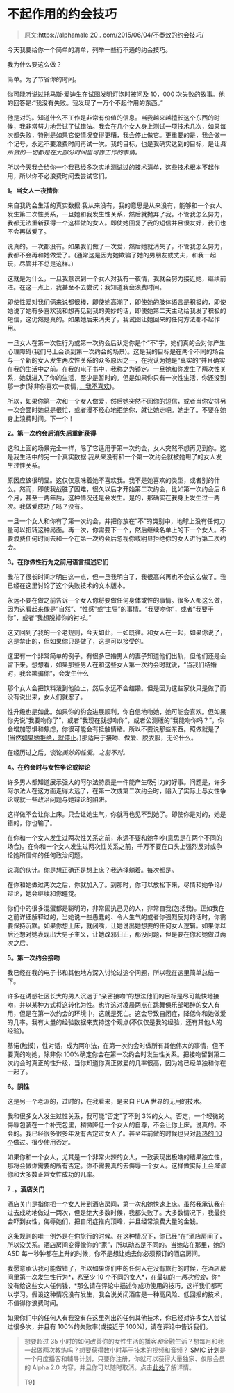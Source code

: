# 不起作用的约会技巧

> 原文:[https://alphamale 20 . com/2015/06/04/不奏效的约会技巧/](https://alphamale20.com/2015/06/04/dating-techniques-that-dont-work/)

今天我要给你一个简单的清单，列举一些行不通的约会技巧。

我为什么要这么做？

简单。为了节省你的时间。

你可能听说过托马斯·爱迪生在试图发明灯泡时被问及 10，000 次失败的故事。他的回答是:“我没有失败。我发现了一万个不起作用的东西。”

他是对的。知道什么不工作是非常有价值的信息。当我越来越擅长这个东西的时候，我非常努力地尝试了试错法。我会在几个女人身上测试一项技术几次，如果每次都失败，特别是如果它使情况变得更糟，我会停止做它。更重要的是，我会做一个记号，永远不要浪费时间再试一次。我的目标，也是我确实达到的目标，是让*我所做的一切都是在大部分时间里可靠工作的事情。*

所以今天我会给你一个我已经多次实地测试过的技术清单，这些技术根本不起作用，所以你不必浪费时间去尝试它们。

**1。当女人一夜情你**

来自我约会生活的真实数据:我从来没有，我的意思是从来没有，能够和一个女人发生第二次性关系，一旦她和我发生性关系，然后就抛弃了我。不管我怎么努力，我都无法重新获得一个这样做的女人。即使她回复了我的短信并且很友好，我们也不会再做爱了。

说真的。一次都没有。如果我们做了一次爱，然后她就消失了，不管我怎么努力，我都不会再和她做爱了。(通常这是因为她欺骗了她的男朋友或丈夫，和我一起玩，尽管并不总是这样。)

这就是为什么，一旦我意识到一个女人对我有一夜情，我就会努力接近她，继续前进。在这一点上，我甚至不去尝试；我知道我会浪费时间。

即使性爱对我们俩来说都很棒，即使她高潮了，即使她的肢体语言是积极的，即使她说了她有多喜欢我和想再见到我的美妙的话，即使她第二天主动给我发了积极的短信，这仍然是真的。如果她后来消失了，我试图让她回来的任何方法都不起作用。

一旦女人在第一次性行为或第一次约会后认定你是个“不”字，她们真的会对你产生心理障碍(我们马上会谈到第一次约会的场景)。这是我的目标是在两个不同的场合与一个新的女人发生两次性关系的众多原因之一，在我认为她是“真实的”并且确实在我的生活中之前。在[我的电子书](http://www.blackdragonsystem.com/productsservices.html)中，我称之为锁定。一旦她和你发生了两次性关系，她就进入了你的生活，至少是暂时的。但是如果你只有一次性生活，你还没到那一步(除非你喜欢一夜情，[，我不喜欢](https://blackdragonblog.com/2015/01/29/why-i-dont-do-one-night-stands/))。

所以，如果你第一次和一个女人做爱，然后她突然不回你的短信，或者当你安排另一次会面时她总是很忙，或者漫不经心地拒绝你，就让她走吧。她走了。不要在她身上浪费时间。下一个！

**2。第一次约会后消失后重新获得**

这和上面的场景完全一样，除了它适用于第一次约会，女人突然不想再见到你。这是我生活中的另一个真实数据:我从来没有和一个第一次约会就被她甩了的女人发生过性关系。

原因应该很明显。这仅仅意味着她不喜欢我。我不是她喜欢的类型，或者别的什么。然而，即使我战胜了困难，很久以后才开始第二次约会，比如第一次约会后 6 个月，甚至一两年后，这种情况还是会发生。是的，那确实在我身上发生过一两次。我做爱成功了吗？没有。

一旦一个女人和你有了第一次约会，并把你放在“不”的类别中，地球上没有任何力量可以扭转这种局面。再一次，你需要下一个，然后继续名单上的下一个女人。不要浪费任何时间去和一个在第一次约会后忽视你或明显拒绝你的女人进行第二次约会。

**3。在你做性行为之前用语言描述它们**

我花了很长时间才明白这一点，但一旦我明白了，我很高兴再也不会这么做了。我已经在这里讨论了这个失败技术的文本版本。

永远不要在做之前告诉一个女人你将要做任何身体或性的事情。很多人都这么做，因为这看起来像是“自然”、“性感”或“主导”的事情。“我要吻你”，或者“我要干你”，或者“我想脱掉你的衬衫。”

这又回到了我的一个老规则，今天如此，一如既往。和女人在一起，如果你说了，这是禁止的，但如果你只是做了，这是可以接受的。

这里有一个非常简单的例子。有很多已婚男人的妻子知道他们出轨，但他们还是会留下来。想想看，如果那些男人在和这些女人第一次约会时就说，“当我们结婚时，我会欺骗你”，会发生什么

那个女人会把饮料泼到他脸上，然后永远不会结婚。但是因为这些家伙只是做了而没有说出来，女人们就忍了。

性升级也是如此。如果你的约会进展顺利，你自信地吻她，她可能会喜欢。但如果你先说“我要吻你了”，或者“我现在就想吻你”，或者公测版的“我能吻你吗？”，你会增加恐惧和焦虑，你很可能会有抵触情绪。所以不要说那些东西。照做就是了(当然[如果她拒绝，就停止](https://blackdragonblog.com/2013/06/30/what-is-sexual-assault-and-what-is-not/)。)那适用于接吻、做爱、脱衣服，无论什么。

在经历过之后，谈论*美妙的性爱。之前不对。*

**4。在约会时与女性争论或辩论**

许多男人都知道展示强大的阿尔法特质是一件能产生吸引力的好事。问题是，许多阿尔法人在这方面走得太远了，在第一次或第二次约会时，陷入了实际上与女性争论或就一些政治问题与她辩论的陷阱。

这样做不会让你上床。只会让她生气，你就再也见不到她了。即使你是对的，她是错的，你也输了。

在你和一个女人发生过两次性关系之前，永远不要和她争吵(意思是在两个不同的场合)。在你和一个女人发生过两次性关系之前，千万不要在口头上强烈反对或争论她所信仰的任何政治问题。

说真的伙计。你是想正确还是想上床？我选择躺着。每次都是。

在你和她做过两次之后，你就加入了。到那时，你可以放松下来，尽情和她争论/辩论，她会继续和你睡觉。

你们中的很多混蛋都是聪明的，非常固执己见的人，非常自我(包括我)。正如我在之前详细解释过的，当她说一些愚蠢的、令人生气的或者你强烈反对的话时，你需要保持沉默。如果你想上床，就闭嘴，让她说出她想要的任何女人逻辑。如果你以后还想对她表现出大男子主义，让她改邪归正，那没问题，但是要在你和她做过两次之后。

**5。第一次约会接吻**

我已经在我的电子书和其他地方深入讨论过这个问题，所以我在这里简单总结一下。

许多在诱惑社区长大的男人沉迷于“亲密接吻”的想法他们的目标是尽可能快地接吻，并以某种方式将这转化为性。也许这对凌晨两点在跳舞俱乐部喝醉的女人有用，但是在第一次约会的环境中，这就是死亡。这会导致自闭症，降低你和她做爱的几率。我有大量的经验数据来支持这个观点(不仅仅是我的经验，还有其他人的经验)。

基诺(触摸)，性对话，成为阿尔法，在第一次约会时做所有其他伟大的事情，但不要真的吻她，除非你 100%确定你会在第一次约会时发生性关系。把接吻留到第二次约会时真正的性升级，当你知道你真正做爱的几率很高，因为她已经单独和你在一起了。

**6。阴性**

这是另一个老派的，过时的，在我看来，是来自 PUA 世界的无用的技术。

我和很多女人发生过性关系，我可能“否定”了不到 3%的女人。否定，一个轻微的侮辱包装在一个补充包里，稍微降低一个女人的自尊，不会让你上床。说真的。不会的。我已经很多很多年没有否定过女人了。甚至年前做的时候也只对[超热的 10 个](https://blackdragonblog.com/2014/05/05/perfect-tens/)做过。很少使用否定。

如果你和一个女人，尤其是一个非常火辣的女人，一致表现出极端的结果独立性，那将会做你需要的所有否定。你不需要真的去侮辱一个女人。这样做实际上会*降低*你和大多数正常女性成功的几率。

7 .**。酒店关门**

酒店关门是指你把一个女人带到酒店房间，第一次和她快速上床。虽然我承认我在过去成功地做过一两次，但是绝大多数时候，我都失败了。大多数情况下，我最终会吓到女性，侮辱她们，把自闭症推向顶峰，并且经常浪费大量的金钱。

这条规则的唯一例外是在你旅行的时候。在这种情况下，你已经“在”酒店房间了，所以没关系。酒店房间变得像你的“家”，所以动态是不同的。当她站在那里，她的 ASD 每一秒钟都在上升的时候，你不是想让她去你必须预订的酒店房间。

我愿意承认我可能做错了，所以如果你们中的任何人在没有旅行的时候，在酒店房间里第一次发生性行为*，*和*至少 10 个不同的女人*，在最初的*一两次约会*，你*没有给这些女人任何钱，*那么请在评论中描述你成功使用的技巧，这样我们都可以学习。假设这种情况没有发生，我会说关闭酒店是一种高风险、低回报的技术，不值得你浪费时间。

如果你们中的任何人有我没有在这里列出的任何其他技术，你已经对许多女人尝试过很多次，并且有 100%的失败率(或接近于 100%)，请在评论中告诉我们。

> 想要超过 35 小时的如何改善你的女性生活的播客*和*金融生活？想每月和我一起做两次教练吗？想要获得数小时基于技术的视频和音频？ [SMIC 计划](https://alphamale20.kartra.com/page/vIL17)是一个月度播客和辅导计划，只要你注册，你就可以获得大量独家、仅限会员的 Alpha 2.0 内容，并且你可以随时取消。点击[此处](https://alphamale20.kartra.com/page/vIL17)了解详情。
> 
> T9】
